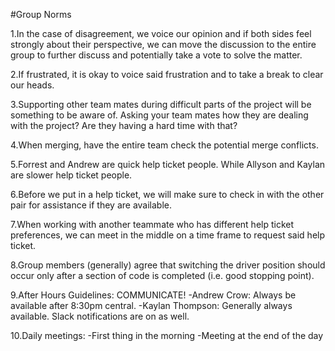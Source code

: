 #Group Norms

1.In the case of disagreement, we voice our opinion and if both sides feel strongly about their perspective, we can move the discussion to the entire group to further discuss and potentially take a vote to solve the matter.

2.If frustrated, it is okay to voice said frustration and to take a break to clear our heads.

3.Supporting other team mates during difficult parts of the project will be something to be aware of. Asking your team mates how they are dealing with the project? Are they having a hard time with that?

4.When merging, have the entire team check the potential merge conflicts.

5.Forrest and Andrew are quick help ticket people. While Allyson and Kaylan are slower help ticket people. 

6.Before we put in a help ticket, we will make sure to check in with the other pair for assistance if they are available.

7.When working with another teammate who has different help ticket preferences, we can meet in the middle on a time frame to request said help ticket.

8.Group members (generally) agree that switching the driver position should occur only after a section of code is completed (i.e. good stopping point).

9.After Hours Guidelines: COMMUNICATE!
  -Andrew Crow: Always be available after 8:30pm central.
  -Kaylan Thompson: Generally always available.  Slack notifications are on as well.
  
10.Daily meetings:
  -First thing in the morning
  -Meeting at the end of the day
